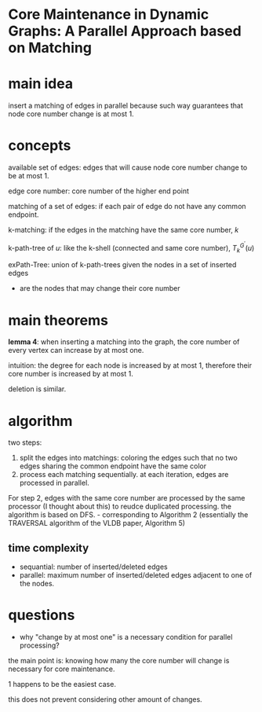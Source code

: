 # Core Maintenance in Dynamic Graphs: A Parallel Approach based on Matching

# main idea

insert a matching of edges in parallel because such way guarantees that node core number change is at most 1. 

# concepts

available set of edges: edges that will cause node core number change to be at most 1. 

edge core number: core number of the higher end point

matching of a set of edges: if each pair of edge do not have any common endpoint. 

k-matching: if the edges in the matching have the same core number, $`k`$

k-path-tree of $`u`$: like the k-shell (connected and same core number), $`T_k^{G^{'}}(u)`$

exPath-Tree: union of k-path-trees given the nodes in a set of inserted edges 
  - are the nodes that may change their core number


# main theorems

**lemma 4**: when inserting a matching into the graph, the core number of every vertex can increase by at most one. 

intuition: the degree for each node is increased by at most 1, therefore their core number is increased by at most 1. 

deletion is similar.

# algorithm

two steps:

1. split the edges into matchings: coloring the edges such that no two edges sharing the common endpoint have the same color
2. process each matching sequentially. at each iteration, edges are processed in parallel.

For step 2, edges with the same core number are processed by the same processor (I thought about this) to reudce duplicated processing. the algorithm is based on DFS. 
    - corresponding to Algorithm 2 (essentially the TRAVERSAL algorithm of the VLDB paper, Algorithm 5)



## time complexity

- sequantial: number of inserted/deleted edges
- parallel: maximum number of inserted/deleted edges adjacent to one of the nodes. 

# questions

- why "change by at most one" is a necessary condition for parallel processing?

the main point is: knowing how many the core number will change is necessary for core maintenance. 

1 happens to be the easiest case. 

this does not prevent considering other amount of changes. 

